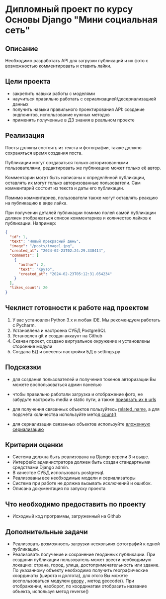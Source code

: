 # Дипломный проект по курсу Основы Django "Мини социальная сеть"

## Описание 

Необходимо разработать API для загрузки публикаций и их фото 
с возможностью комментировать и ставить лайки.


## Цели проекта

* закрепить навыки работы с моделями 
* научиться правильно работать с сериализацией/десериализацией данных
* получить навыки правильного проектирования API: создание эндпоинтов, использование нужных методов
* применять полученные в ДЗ знания в реальном проекте

## Реализация 

Посты должны состоять из текста и фотографии, также должно сохраняться время создания поста.

Публикации могут создаваться только авторизованными пользователями, редактировать же публикацию может только её автор.

Комментарии могут быть написаны к определённой публикации, оставлять их могут только авторизованные пользователи. 
Сам комментарий состоит из текста и даты его публикации.

Помимо комментариев, пользователи также могут оставлять реакцию на публикацию в виде лайка.

При получении деталей публикации помимо полей самой публикации должен отображаться список комментариев и количество 
лайков к публикации. Например:

```json
{
  "id": 1,
  "text": "Новый прекрасный день",
  "image": "/posts/image1.jpg",
  "created_at": "2024-02-23T02:24:29.338414",
  "comments": [
    {
      "author": 2,
      "text": "Круто",
      "created_at": "2024-02-23T05:12:31.054234"
    }
  ],
  "likes_count": 20
}
```

## Чеклист готовности к работе над проектом
1. У вас установлен Python 3.x и любая IDE. Мы рекомендуем работать с Pycharm.
2. Установлена и настроена СУБД PostgreSQL
3. Установлен git и создан аккаунт на Github
4. Скачан проект, создано виртуальное окружение и установлены сторонние модули
5. Создана БД и внесены настройки БД в settings.py


## Подсказки
* для создания пользователей и получения токенов авторизации Вы можете воспользоваться админ панелью

* чтобы правильно работали загрузка и отображение фото, не забудьте настроить media и 
static пути, а также [привязать их в urls](https://docs.djangoproject.com/en/5.0/howto/static-files/#serving-static-files-during-development)

* для получения связанных объектов пользуйтесь [related_name](https://django.fun/docs/django/5.0/topics/db/queries/#backwards-related-objects), 
а для подсчёта количества используйте метод [count()](https://django.fun/docs/django/5.0/ref/models/querysets/#django.db.models.query.QuerySet.count)

* для сериализации связанных объектов используйте [вложенную сериализацию](https://ilyachch.gitbook.io/django-rest-framework-russian-documentation/overview/navigaciya-po-api/relations#vlozhennye-otnosheniya)

## Критерии оценки

* Система должна быть реализована на Django версии 3 и выше.
* Интерфейс администратора должен быть создан стандартными средствами Django admin.
* В качестве СУБД использовать postgresql.
* Реализованы все необходимые модели и сериализаторы
* Система при работе не должна вызывать исключений и ошибок.
* Описана документация по запуску проекта

## Что необходимо предоставить по проекту

* Исходный код программы, загруженный на Github


## Дополнительные задачи

* Реализовать возможность загрузки нескольких фотографий к одной публикации. 
* Реализовать получение и сохранение геоданных публикации. При создании публикации пользователь может ввести необходимую
локацию: страна, город, улица, достопримечательность или здание. По указанному объекту необходимо получить географические
координаты (широта и долгота), для этого Вы можете воспользоваться модулем [geopy](https://geopy.readthedocs.io/en/latest/#installation)
, метод geocode(). При отображении, наоборот, по координатам отобразить название объекта, используя метод reverse()

